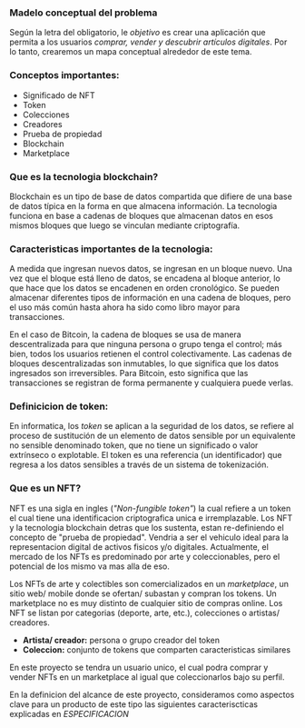 ### Madelo conceptual del problema

Según la letra del obligatorio, le *objetivo* es crear una aplicación que permita a los usuarios *comprar, vender y descubrir artículos digitales*. Por lo tanto, crearemos un mapa conceptual alrededor de este tema.

### Conceptos importantes:
- Significado de NFT
- Token
- Colecciones
- Creadores
- Prueba de propiedad
- Blockchain
- Marketplace

### Que es la tecnologia blockchain?
Blockchain es un tipo de base de datos compartida que difiere de una base de datos típica en la forma en que almacena información. La tecnologia funciona en base a cadenas de bloques que almacenan datos en esos mismos bloques que luego se vinculan mediante criptografía.

### Caracteristicas importantes de la tecnologia:
A medida que ingresan nuevos datos, se ingresan en un bloque nuevo. Una vez que el bloque está lleno de datos, se encadena al bloque anterior, lo que hace que los datos se encadenen en orden cronológico. Se pueden almacenar diferentes tipos de información en una cadena de bloques, pero el uso más común hasta ahora ha sido como libro mayor para transacciones.

En el caso de Bitcoin, la cadena de bloques se usa de manera descentralizada para que ninguna persona o grupo tenga el control; más bien, todos los usuarios retienen el control colectivamente.
Las cadenas de bloques descentralizadas son inmutables, lo que significa que los datos ingresados son irreversibles. Para Bitcoin, esto significa que las transacciones se registran de forma permanente y cualquiera puede verlas.
### Definicicion de token:
En informatica, los *token* se aplican a la seguridad de los datos, se refiere al proceso de sustitución de un elemento de datos sensible por un equivalente no sensible denominado token, que no tiene un significado o valor extrínseco o explotable. El token es una referencia (un identificador) que regresa a los datos sensibles a través de un sistema de tokenización.
### Que es un NFT?
NFT es una sigla en ingles (*"Non-fungible token"*) la cual refiere a un token el cual tiene una identificacion criptografica unica e irremplazable. Los NFT y la tecnologia blockchain detras que los sustenta, estan re-definiendo el concepto de "prueba de propiedad". Vendria a ser el vehiculo ideal para la representacion digital de activos fisicos y/o digitales. Actualmente, el mercado de los NFTs es predominado por arte y coleccionables, pero el potencial de los mismo va mas alla de eso.

Los NFTs de arte y colectibles son comercializados en un *marketplace*, un sitio web/ mobile donde se ofertan/ subastan y compran los tokens. Un marketplace no es muy distinto de cualquier sitio de compras online. Los NFT se listan por categorias (deporte, arte, etc.), colecciones o artistas/ creadores.

- **Artista/ creador:** persona o grupo creador del token 
- **Coleccion:** conjunto de tokens que comparten caracteristicas similares 

En este proyecto se tendra un usuario unico, el cual podra comprar y vender NFTs en un marketplace al igual que coleccionarlos bajo su perfil.

En la definicion del alcance de este proyecto, consideramos como aspectos clave para un producto de este tipo las siguientes caracteriscticas explicadas en *ESPECIFICACION*
